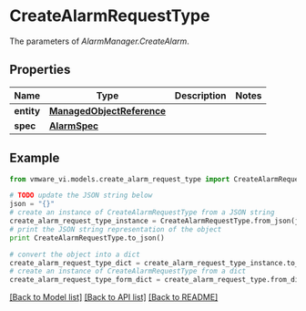 # CreateAlarmRequestType

The parameters of *AlarmManager.CreateAlarm*. 

## Properties
Name | Type | Description | Notes
------------ | ------------- | ------------- | -------------
**entity** | [**ManagedObjectReference**](ManagedObjectReference.md) |  | 
**spec** | [**AlarmSpec**](AlarmSpec.md) |  | 

## Example

```python
from vmware_vi.models.create_alarm_request_type import CreateAlarmRequestType

# TODO update the JSON string below
json = "{}"
# create an instance of CreateAlarmRequestType from a JSON string
create_alarm_request_type_instance = CreateAlarmRequestType.from_json(json)
# print the JSON string representation of the object
print CreateAlarmRequestType.to_json()

# convert the object into a dict
create_alarm_request_type_dict = create_alarm_request_type_instance.to_dict()
# create an instance of CreateAlarmRequestType from a dict
create_alarm_request_type_form_dict = create_alarm_request_type.from_dict(create_alarm_request_type_dict)
```
[[Back to Model list]](../README.md#documentation-for-models) [[Back to API list]](../README.md#documentation-for-api-endpoints) [[Back to README]](../README.md)


